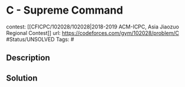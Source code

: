 # C - Supreme Command

contest: [[CFICPC/102028/102028|2018-2019 ACM-ICPC, Asia Jiaozuo Regional Contest]]
url: https://codeforces.com/gym/102028/problem/C
#Status/UNSOLVED
Tags: #

## Description

## Solution

